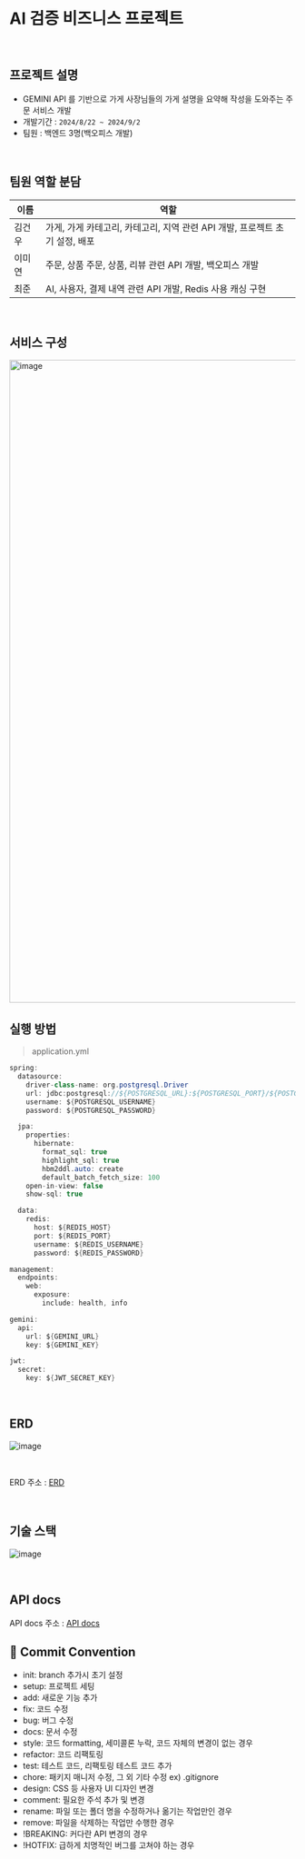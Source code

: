 # AI 검증 비즈니스 프로젝트

<br>

## 프로젝트 설명
- GEMINI API 를 기반으로 가게 사장님들의 가게 설명을 요약해 작성을 도와주는 주문 서비스 개발
- 개발기간 : `2024/8/22 ~ 2024/9/2`
- 팀원 : 백엔드 3명(백오피스 개발)
<br>

## 팀원 역할 분담
|이름|역할|
|----|----|
|김건우|가게, 가게 카테고리, 카테고리, 지역 관련 API 개발, 프로젝트 초기 설정, 배포|
|이미연|주문, 상품 주문, 상품, 리뷰 관련 API 개발, 백오피스 개발|
|최준|AI, 사용자, 결제 내역 관련 API 개발, Redis 사용 캐싱 구현|

<br>

## 서비스 구성
<img width="1132" alt="image" src="https://github.com/user-attachments/assets/23730ed8-0b15-4656-b392-1cc797c955a3">


## 실행 방법
> application.yml
```java
spring:
  datasource:
    driver-class-name: org.postgresql.Driver
    url: jdbc:postgresql://${POSTGRESQL_URL}:${POSTGRESQL_PORT}/${POSTGRESQL_DB_NAME}
    username: ${POSTGRESQL_USERNAME}
    password: ${POSTGRESQL_PASSWORD}

  jpa:
    properties:
      hibernate:
        format_sql: true
        highlight_sql: true
        hbm2ddl.auto: create
        default_batch_fetch_size: 100
    open-in-view: false
    show-sql: true

  data:
    redis:
      host: ${REDIS_HOST}
      port: ${REDIS_PORT}
      username: ${REDIS_USERNAME}
      password: ${REDIS_PASSWORD}

management:
  endpoints:
    web:
      exposure:
        include: health, info

gemini:
  api:
    url: ${GEMINI_URL}
    key: ${GEMINI_KEY}

jwt:
  secret:
    key: ${JWT_SECRET_KEY}
```

<br>

## ERD
![image](https://file.notion.so/f/f/83c75a39-3aba-4ba4-a792-7aefe4b07895/8a4212f4-d85a-4673-b850-a7a4e7f06328/%EC%8A%A4%ED%94%84%EB%A7%81%EC%8B%AC%ED%99%94_AI_%ED%94%84%EB%A1%9C%EC%A0%9D%ED%8A%B8_.png?table=block&id=ff527a9a-76aa-40e7-80d5-f51fecb7d58c&spaceId=83c75a39-3aba-4ba4-a792-7aefe4b07895&expirationTimestamp=1725285600000&signature=8x65sfoa21lQ_08WWkkUyH91Ns7wQQehzF07Fl94SPw&downloadName=%EC%8A%A4%ED%94%84%EB%A7%81%EC%8B%AC%ED%99%94+AI+%ED%94%84%EB%A1%9C%EC%A0%9D%ED%8A%B8+.png)

<br>

ERD 주소 : [ERD](https://www.erdcloud.com/d/o8NWFRjC3BCeYtasL)

<br>

## 기술 스택
![image](https://file.notion.so/f/f/83c75a39-3aba-4ba4-a792-7aefe4b07895/3f3c3f0d-c179-48ff-b273-eed237c324dc/image.png?table=block&id=136ecc3c-bc44-4921-aba5-8bdf0919aa52&spaceId=83c75a39-3aba-4ba4-a792-7aefe4b07895&expirationTimestamp=1725292800000&signature=sBfrz5btucQAYZPjEp9xLXqOuiI3JScKbisCmj2RJZ0&downloadName=image.png)

<br>

## API docs
API docs 주소 : [API docs](https://www.notion.so/teamsparta/API-0191bf4047484aadbe49e6a5ec30266c)

## :construction: Commit Convention
- init:	branch 추가시 초기 설정
- setup:	프로젝트 세팅
- add:	새로운 기능 추가
- fix:	코드 수정
- bug:	버그 수정
- docs:	문서 수정
- style:	코드 formatting, 세미콜론 누락, 코드 자체의 변경이 없는 경우
- refactor:	코드 리팩토링
- test:	테스트 코드, 리팩토링 테스트 코드 추가
- chore:	패키지 매니저 수정, 그 외 기타 수정 ex) .gitignore
- design:	CSS 등 사용자 UI 디자인 변경
- comment:	필요한 주석 추가 및 변경
- rename:	파일 또는 폴더 명을 수정하거나 옮기는 작업만인 경우
- remove:	파일을 삭제하는 작업만 수행한 경우
- !BREAKING:	커다란 API 변경의 경우
- !HOTFIX:	급하게 치명적인 버그를 고쳐야 하는 경우
